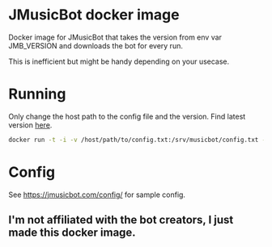 # JMusicBot docker image

Docker image for JMusicBot that takes the version from env var JMB_VERSION and downloads the bot for every run.

This is inefficient but might be handy depending on your usecase.

# Running

Only change the host path to the config file and the version. Find latest version [here](https://github.com/jagrosh/MusicBot/releases).

```sh
docker run -t -i -v /host/path/to/config.txt:/srv/musicbot/config.txt -e JMB_VERSION=x.x.x robinkanters/musicbot
```

# Config

See https://jmusicbot.com/config/ for sample config.

## I'm not affiliated with the bot creators, I just made this docker image.
